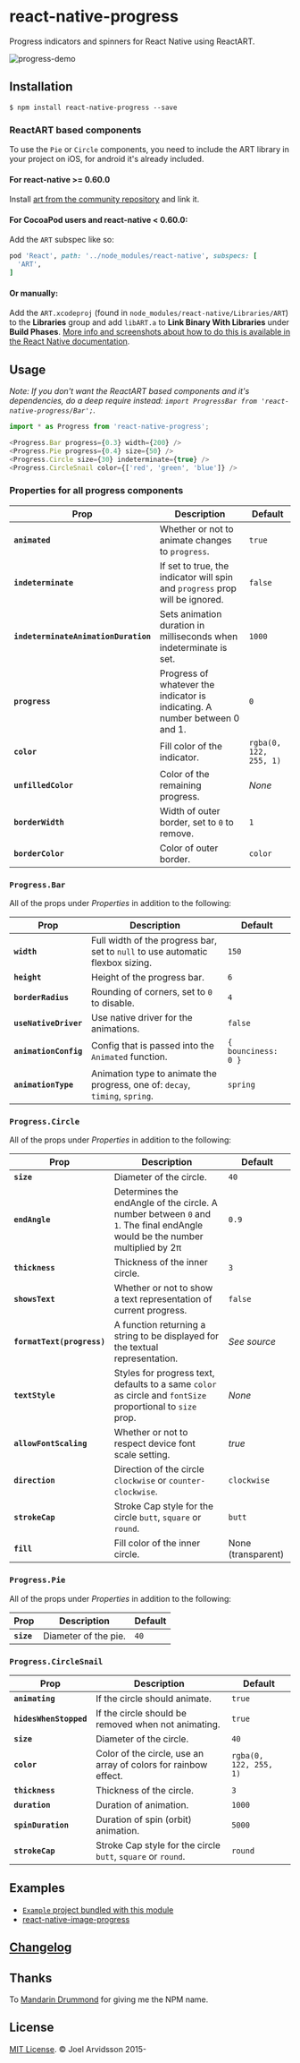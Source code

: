 # react-native-progress

Progress indicators and spinners for React Native using ReactART.

![progress-demo](https://cloud.githubusercontent.com/assets/378279/11212043/64fb1420-8d01-11e5-9ec0-5e175a837c62.gif)

## Installation

`$ npm install react-native-progress --save`

### ReactART based components

To use the `Pie` or `Circle` components, you need to include the ART library in your project on iOS, for android it's already included.

#### For react-native >= 0.60.0

Install [art from the community repository](https://github.com/react-native-community/art) and link it.

#### For CocoaPod users and react-native < 0.60.0:

Add the `ART` subspec like so:

```ruby
pod 'React', path: '../node_modules/react-native', subspecs: [
  'ART',
]
```

#### Or manually:

Add the `ART.xcodeproj` (found in `node_modules/react-native/Libraries/ART`) to the **Libraries** group and add `libART.a` to **Link Binary With Libraries** under **Build Phases**. [More info and screenshots about how to do this is available in the React Native documentation](http://facebook.github.io/react-native/docs/linking-libraries-ios.html#content).

## Usage

_Note: If you don't want the ReactART based components and it's dependencies, do a deep require instead: `import ProgressBar from 'react-native-progress/Bar';`._

```js
import * as Progress from 'react-native-progress';

<Progress.Bar progress={0.3} width={200} />
<Progress.Pie progress={0.4} size={50} />
<Progress.Circle size={30} indeterminate={true} />
<Progress.CircleSnail color={['red', 'green', 'blue']} />
```

### Properties for all progress components

| Prop                                 | Description                                                                  | Default                |
| ------------------------------------ | ---------------------------------------------------------------------------- | ---------------------- |
| **`animated`**                       | Whether or not to animate changes to `progress`.                             | `true`                 |
| **`indeterminate`**                  | If set to true, the indicator will spin and `progress` prop will be ignored. | `false`                |
| **`indeterminateAnimationDuration`** | Sets animation duration in milliseconds when indeterminate is set.           | `1000`                 |
| **`progress`**                       | Progress of whatever the indicator is indicating. A number between 0 and 1.  | `0`                    |
| **`color`**                          | Fill color of the indicator.                                                 | `rgba(0, 122, 255, 1)` |
| **`unfilledColor`**                  | Color of the remaining progress.                                             | _None_                 |
| **`borderWidth`**                    | Width of outer border, set to `0` to remove.                                 | `1`                    |
| **`borderColor`**                    | Color of outer border.                                                       | `color`                |

### `Progress.Bar`

All of the props under _Properties_ in addition to the following:

| Prop                  | Description                                                                    | Default             |
| --------------------- | ------------------------------------------------------------------------------ | ------------------- |
| **`width`**           | Full width of the progress bar, set to `null` to use automatic flexbox sizing. | `150`               |
| **`height`**          | Height of the progress bar.                                                    | `6`                 |
| **`borderRadius`**    | Rounding of corners, set to `0` to disable.                                    | `4`                 |
| **`useNativeDriver`** | Use native driver for the animations.                                          | `false`             |
| **`animationConfig`** | Config that is passed into the `Animated` function.                            | `{ bounciness: 0 }` |
| **`animationType`**   | Animation type to animate the progress, one of: `decay`, `timing`, `spring`.   | `spring`            |

### `Progress.Circle`

All of the props under _Properties_ in addition to the following:

| Prop                       | Description                                                                                                                  | Default            |
| -------------------------- | ---------------------------------------------------------------------------------------------------------------------------- | ------------------ |
| **`size`**                 | Diameter of the circle.                                                                                                      | `40`               |
| **`endAngle`**             | Determines the endAngle of the circle. A number between `0` and `1`. The final endAngle would be the number multiplied by 2π | `0.9`              |
| **`thickness`**            | Thickness of the inner circle.                                                                                               | `3`                |
| **`showsText`**            | Whether or not to show a text representation of current progress.                                                            | `false`            |
| **`formatText(progress)`** | A function returning a string to be displayed for the textual representation.                                                | _See source_       |
| **`textStyle`**            | Styles for progress text, defaults to a same `color` as circle and `fontSize` proportional to `size` prop.                   | _None_             |
| **`allowFontScaling`**     | Whether or not to respect device font scale setting.                                                                         | _true_             |
| **`direction`**            | Direction of the circle `clockwise` or `counter-clockwise`.                                                                  | `clockwise`        |
| **`strokeCap`**            | Stroke Cap style for the circle `butt`, `square` or `round`.                                                                 | `butt`             |
| **`fill`**                 | Fill color of the inner circle.                                                                                              | None (transparent) |

### `Progress.Pie`

All of the props under _Properties_ in addition to the following:

| Prop       | Description          | Default |
| ---------- | -------------------- | ------- |
| **`size`** | Diameter of the pie. | `40`    |

### `Progress.CircleSnail`

| Prop                   | Description                                                     | Default                |
| ---------------------- | --------------------------------------------------------------- | ---------------------- |
| **`animating`**        | If the circle should animate.                                   | `true`                 |
| **`hidesWhenStopped`** | If the circle should be removed when not animating.             | `true`                 |
| **`size`**             | Diameter of the circle.                                         | `40`                   |
| **`color`**            | Color of the circle, use an array of colors for rainbow effect. | `rgba(0, 122, 255, 1)` |
| **`thickness`**        | Thickness of the circle.                                        | `3`                    |
| **`duration`**         | Duration of animation.                                          | `1000`                 |
| **`spinDuration`**     | Duration of spin (orbit) animation.                             | `5000`                 |
| **`strokeCap`**        | Stroke Cap style for the circle `butt`, `square` or `round`.    | `round`                |

## Examples

- [`Example` project bundled with this module](https://github.com/oblador/react-native-progress/tree/master/Example)
- [react-native-image-progress](https://github.com/oblador/react-native-image-progress)

## [Changelog](https://github.com/oblador/react-native-progress/releases)

## Thanks

To [Mandarin Drummond](https://github.com/MandarinConLaBarba) for giving me the NPM name.

## License

[MIT License](http://opensource.org/licenses/mit-license.html). © Joel Arvidsson 2015-
